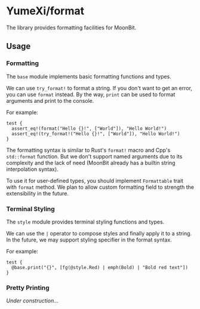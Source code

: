 # YumeXi/format

The library provides formatting facilities for MoonBit.

## Usage

### Formatting

The `base` module implements basic formatting functions and types.

We can use `try_format!` to format a string. If you don't want to get an error, you can use `format` instead. By the way, `print` can be used to format arguments and print to the console.

For example:

```moonbit
test {
  assert_eq!(format("Hello {}!", ["World"]), "Hello World!")
  assert_eq!(try_format!("Hello {}!", ["World"]), "Hello World!")
}
```

The formatting syntax is similar to Rust's `format!` macro and Cpp's `std::format` function. But we don't support named arguments due to its complexity and the lack of need (MoonBit already has a builtin string interpolation syntax).

To use it for user-defined types, you should implement `Formattable` trait with `format` method. We plan to allow custom formatting field to strength the extensibility in the future.

### Terminal Styling

The `style` module provides terminal styling functions and types.

We can use the `|` operator to compose styles and finally apply it to a string.
In the future, we may support styling specifier in the format syntax.

For example:

```moonbit
test {
  @base.print("{}", [fg(@style.Red) | emph(Bold) | "Bold red text"])
}
```

### Pretty Printing

*Under construction...*
